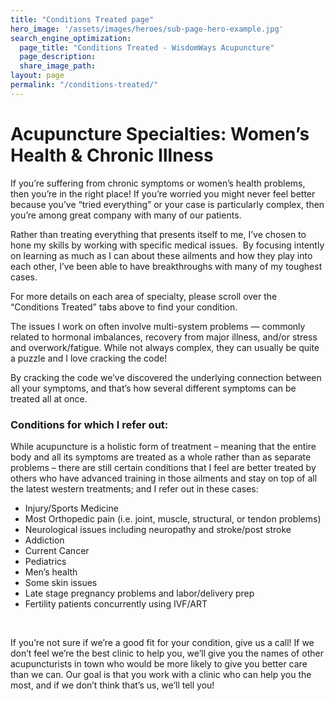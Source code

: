 ```yaml
---
title: "Conditions Treated page"
hero_image: '/assets/images/heroes/sub-page-hero-example.jpg'
search_engine_optimization:
  page_title: "Conditions Treated - WisdomWays Acupuncture"
  page_description:
  share_image_path:
layout: page
permalink: "/conditions-treated/"
---
```


# Acupuncture Specialties: Women’s Health & Chronic Illness

If you’re suffering from chronic symptoms or women’s health problems, then you’re in the right place! If you’re worried you might never feel better because you’ve “tried everything” or your case is particularly complex, then you’re among great company with many of our patients.

Rather than treating everything that presents itself to me, I’ve chosen to hone my skills by working with specific medical issues.&nbsp; By focusing intently on learning as much as I can about these ailments and how they play into each other, I’ve been able to have breakthroughs with many of my toughest cases.

For more details on each area of specialty, please scroll over the “Conditions Treated” tabs above to find your condition.

The issues I work on often involve multi-system problems — commonly related to hormonal imbalances, recovery from major illness, and/or stress and overwork/fatigue. While not always complex, they can usually be quite a puzzle and I love cracking the code!

By cracking the code we’ve discovered the underlying connection between all your symptoms, and that’s how several different symptoms can be treated all at once.

### Conditions for which I refer out:

While acupuncture is a holistic form of treatment – meaning that the entire body and all its symptoms are treated as a whole rather than as separate problems – there are still certain conditions that I feel are better treated by others who have advanced training in those ailments and stay on top of all the latest western treatments; and I refer out in these cases:

* Injury/Sports Medicine
* Most Orthopedic pain (i.e. joint, muscle, structural, or tendon problems)
* Neurological issues including neuropathy and stroke/post stroke
* Addiction
* Current Cancer
* Pediatrics
* Men’s health
* Some skin issues
* Late stage pregnancy problems and labor/delivery prep
* Fertility patients concurrently using IVF/ART

&nbsp;

If you’re not sure if we’re a good fit for your condition, give us a call! If we don’t feel we’re the best clinic to help you, we’ll give you the names of other acupuncturists in town who would be more likely to give you better care than we can. Our goal is that you work with a clinic who can help you the most, and if we don’t think that’s us, we’ll tell you!

&nbsp;